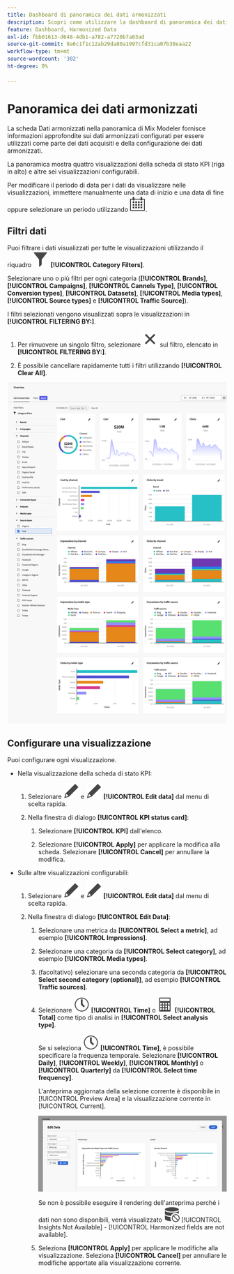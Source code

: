```yaml
---
title: Dashboard di panoramica dei dati armonizzati
description: Scopri come utilizzare la dashboard di panoramica dei dati armonizzata in Mix Modeler.
feature: Dashboard, Harmonized Data
exl-id: fbb01613-d648-4db1-a782-a7720b7a03ad
source-git-commit: 9a6c1f1c12ab29da80a1997cfd31ca07b38eaa22
workflow-type: tm+mt
source-wordcount: '302'
ht-degree: 0%

---
```


# Panoramica dei dati armonizzati

La scheda Dati armonizzati nella panoramica di Mix Modeler fornisce informazioni approfondite sui dati armonizzati configurati per essere utilizzati come parte dei dati acquisiti e della configurazione dei dati armonizzati.

La panoramica mostra quattro visualizzazioni della scheda di stato KPI (riga in alto) e altre sei visualizzazioni configurabili.

Per modificare il periodo di data per i dati da visualizzare nelle visualizzazioni, immettere manualmente una data di inizio e una data di fine oppure selezionare un periodo utilizzando ![Calendario](/help/assets/icons/Calendar.svg).

## Filtri dati

Puoi filtrare i dati visualizzati per tutte le visualizzazioni utilizzando il riquadro ![Filtro](/help/assets/icons/Filter.svg) **[!UICONTROL Category Filters]**.

Selezionare uno o più filtri per ogni categoria (**[!UICONTROL Brands]**, **[!UICONTROL Campaigns]**, **[!UICONTROL Cannels Type]**, **[!UICONTROL Conversion types]**, **[!UICONTROL Datasets]**, **[!UICONTROL Media types]**, **[!UICONTROL Source types]** e **[!UICONTROL Traffic Source]**).

I filtri selezionati vengono visualizzati sopra le visualizzazioni in **[!UICONTROL FILTERING BY:]**.

1. Per rimuovere un singolo filtro, selezionare ![Chiudi](/help/assets/icons/Close.svg) sul filtro, elencato in **[!UICONTROL FILTERING BY:]**.

1. È possibile cancellare rapidamente tutti i filtri utilizzando **[!UICONTROL Clear All]**.

![Panoramica dati armonizzata](/help/assets/harmonized-data-overview.png)


## Configurare una visualizzazione

Puoi configurare ogni visualizzazione.

* Nella visualizzazione della scheda di stato KPI:

   1. Selezionare ![Modifica](/help/assets/icons/Edit.svg) e ![Modifica](/help/assets/icons/Edit.svg) **[!UICONTROL Edit data]** dal menu di scelta rapida.

   1. Nella finestra di dialogo **[!UICONTROL KPI status card]**:

      1. Selezionare **[!UICONTROL KPI]** dall&#39;elenco.

      1. Selezionare **[!UICONTROL Apply]** per applicare la modifica alla scheda. Selezionare **[!UICONTROL Cancel]** per annullare la modifica.

* Sulle altre visualizzazioni configurabili:

   1. Selezionare ![Modifica](/help/assets/icons/Edit.svg) e ![Modifica](/help/assets/icons/Edit.svg) **[!UICONTROL Edit data]** dal menu di scelta rapida.

   1. Nella finestra di dialogo **[!UICONTROL Edit Data]**:

      1. Selezionare una metrica da **[!UICONTROL Select a metric]**, ad esempio **[!UICONTROL Impressions]**.
      1. Selezionare una categoria da **[!UICONTROL Select category]**, ad esempio **[!UICONTROL Media types]**.
      1. (facoltativo) selezionare una seconda categoria da **[!UICONTROL Select second category (optional)]**, ad esempio **[!UICONTROL Traffic sources]**.
      1. Selezionare ![Orologio](/help/assets/icons/Clock.svg) **[!UICONTROL Time]** o ![Calcolatore](/help/assets/icons/Calculator.svg) **[!UICONTROL Total]** come tipo di analisi in **[!UICONTROL Select analysis type]**.

         Se si seleziona ![Orologio](/help/assets/icons/Clock.svg) **[!UICONTROL Time]**, è possibile specificare la frequenza temporale. Selezionare **[!UICONTROL Daily]**, **[!UICONTROL Weekly]**, **[!UICONTROL Monthly]** o **[!UICONTROL Quarterly]** da **[!UICONTROL Select time frequency]**.

         L&#39;anteprima aggiornata della selezione corrente è disponibile in [!UICONTROL Preview Area] e la visualizzazione corrente in [!UICONTROL Current].

         ![Modifica widget dati armonizzati](/help/assets/edit-harmonized-data-widget.png)

         Se non è possibile eseguire il rendering dell&#39;anteprima perché i dati non sono disponibili, verrà visualizzato ![Errore dati](/help/assets/icons/DataUnavailable.svg) [!UICONTROL Insights Not Available] - [!UICONTROL Harmonized fields are not available].

      1. Seleziona **[!UICONTROL Apply]** per applicare le modifiche alla visualizzazione. Seleziona **[!UICONTROL Cancel]** per annullare le modifiche apportate alla visualizzazione corrente.
